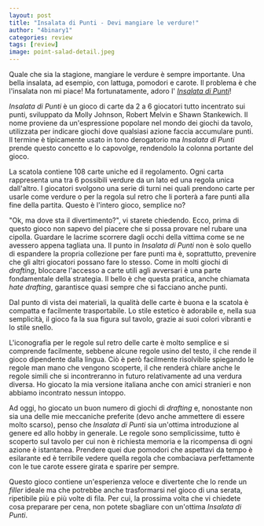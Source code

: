 ```yaml
---
layout: post
title: "Insalata di Punti - Devi mangiare le verdure!"
author: "4binary1"
categories: review
tags: [review]
image: point-salad-detail.jpeg
---
```

Quale che sia la stagione, mangiare le verdure è sempre importante. Una bella insalata, ad esempio, con lattuga, pomodori e carote. Il problema è che l'insalata non mi piace! Ma fortunatamente, adoro l' [_Insalata di Punti_]([https://boardgamegeek.com/boardgame/274960/point-salad](https://boardgamegeek.com/boardgame/274960/point-salad))!

_Insalata di Punti_ è un gioco di carte da 2 a 6 giocatori tutto incentrato sui punti, sviluppato da Molly Johnson, Robert Melvin e Shawn Stankewich. Il nome proviene da un'espressione popolare nel mondo dei giochi da tavolo, utilizzata per indicare giochi dove qualsiasi azione faccia accumulare punti. Il termine è tipicamente usato in tono derogatorio ma _Insalata di Punti_ prende questo concetto e lo capovolge, rendendolo la colonna portante del gioco.

La scatola contiene 108 carte uniche ed il regolamento. Ogni carta rappresenta una tra 6 possibili verdure da un lato ed una regola unica dall'altro. I giocatori svolgono una serie di turni nei quali prendono carte per usarle come verdure o per la regola sul retro che li porterà a fare punti alla fine della partita. Questo è l'intero gioco, semplice no?

"Ok, ma dove sta il divertimento?", vi starete chiedendo. Ecco, prima di questo gioco non sapevo del piacere che si possa provare nel rubare una cipolla. Guardare le lacrime scorrere dagli occhi della vittima come se ne avessero appena tagliata una. Il punto in _Insalata di Punti_ non è solo quello di espandere la propria collezione per fare punti ma è, soprattutto, prevenire che gli altri giocatori possano fare lo stesso.
Come in molti giochi di *drafting*, bloccare l'accesso a carte utili agli avversari è una parte fondamentale della strategia. Il bello è che questa pratica, anche chiamata *hate drafting*, garantisce quasi sempre che si facciano anche punti.

Dal punto di vista dei materiali, la qualità delle carte è buona e la scatola è compatta e facilmente trasportabile. Lo stile estetico è adorabile e, nella sua semplicità, il gioco fa la sua figura sul tavolo, grazie ai suoi colori vibranti e lo stile snello.

L'iconografia per le regole sul retro delle carte è molto semplice e si comprende facilmente, sebbene alcune regole usino del testo, il che rende il gioco dipendente dalla lingua.
Ciò è però facilmente risolvibile spiegando le regole man mano che vengono scoperte, il che renderà chiare anche le regole simili che si incontreranno in futuro relativamente ad una verdura diversa. Ho giocato la mia versione italiana anche con amici stranieri e non abbiamo incontrato nessun intoppo. 

Ad oggi, ho giocato un buon numero di giochi di *drafting* e, nonostante non sia una delle mie meccaniche preferite (devo anche ammettere di essere molto scarso), penso che _Insalata di Punti_ sia un'ottima introduzione al genere ed allo hobby in generale. Le regole sono semplicissime, tutto è scoperto sul tavolo per cui non è richiesta memoria e la ricompensa di ogni azione è istantanea. Prendere quei due pomodori che aspettavi da tempo è esilarante ed è terribile vedere quella regola che combaciava perfettamente con le tue carote essere girata e sparire per sempre.

Questo gioco contiene un'esperienza veloce e divertente che lo rende un *filler* ideale ma che potrebbe anche trasformarsi nel gioco di una serata, ripetibile più e più volte di fila. Per cui, la prossima volta che vi chiedete cosa preparare per cena, non potete sbagliare con un'ottima _Insalata di Punti_.